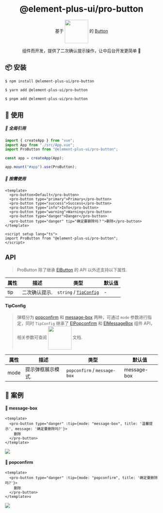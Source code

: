 <h1 align="center">@element-plus-ui/pro-button</h1>

<p align="center">基于 <a href="https://element-plus.org/zh-CN/" style="line-height: 0px; vertical-align:middle;"><img src="https://element-plus.org/images/element-plus-logo.svg" width="77px"/></a> 的 <a href="https://element-plus.org/zh-CN/component/button.html">Button</a> </p>
<p align="center">组件而开发，提供了二次确认提示操作，让中后台开发更简单 💪</p>

## 📦 安装

```bash
$ npm install @element-plus-ui/pro-button
```

```bash
$ yarn add @element-plus-ui/pro-button
```

```bash
$ pnpm add @element-plus-ui/pro-button
```

## 🔨 使用

##### 🚀 全局引用

```ts
import { createApp } from "vue";
import App from "./src/App.vue";
import ProButton from "@element-plus-ui/pro-button";

const app = createApp(App);

app.mount("#app").use(ProButton);
```

##### 🚀 按需使用

```vue
<template>
  <pro-button>Default</pro-button>
  <pro-button type="primary">Primary</pro-button>
  <pro-button type="success">Success</pro-button>
  <pro-button type="info">Info</pro-button>
  <pro-button type="warning">Warning</pro-button>
  <pro-button type="danger">Danger</pro-button>
  <pro-button type="danger" tip="确定要删除吗？">删除</pro-button>
</template>

<script setup lang="ts">
import ProButton from "@element-plus-ui/pro-button";
</script>
```

## API

> ProButton 除了继承 [ElButton](https://element-plus.org/zh-CN/component/button.html) 的 API 以外还支持以下属性.

| 属性 | 描述          | 类型                                 | 默认值 |
| ---- | ------------- | ------------------------------------ | ------ |
| tip  | 二次确认提示. | `string` / [`TipConfig`](#TipConfig) | -      |

#### TipConfig

> 弹框分为 [popconfirm](#https://element-plus.org/zh-CN/component/popconfirm.html) 和 [message-box](https://element-plus.org/zh-CN/component/message-box.html) 两种，可通过 `mode` 参数进行指定，同时 `TipConfig` 继承了 [ElPopconfirm](#https://element-plus.org/zh-CN/component/popconfirm.html) 和 [ElMessageBox](https://element-plus.org/zh-CN/component/message-box.html) 组件 API，相关参数可查阅 <a href="https://element-plus.org/zh-CN/" style="line-height: 16px; vertical-align:middle;"><img src="https://element-plus.org/images/element-plus-logo.svg" width="77px"/></a> 文档.

| 属性 | 描述              | 类型                         | 默认值      |
| ---- | ----------------- | ---------------------------- | ----------- |
| mode | 提示弹框展示模式. | `popconfirm` / `message-box` | message-box |

## 🔨 案例

#### 🚀 message-box

```vue
<template>
  <pro-button type="danger" :tip={mode: "message-box", title: '温馨提示', message: '确定要删除吗?'}>
    删除
  </pro-button>
</template>
```

<img src="https://github.com/Augenstern936/element-plus-pro/raw/master/docs/public/images/button_example/demo1.jpg"/>

#### 🚀 popconfirm

```vue
<template>
  <pro-button type="danger" :tip={mode: "popconfirm", title: '确定要删除吗?'}>
    删除
  </pro-button>
</template>v
```

<img src="https://github.com/Augenstern936/element-plus-pro/raw/master/docs/public/images/button_example/demo2.jpg"/>
